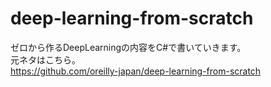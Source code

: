 # deep-learning-from-scratch
ゼロから作るDeepLearningの内容をC#で書いていきます。<br>
元ネタはこちら。<br>
https://github.com/oreilly-japan/deep-learning-from-scratch
